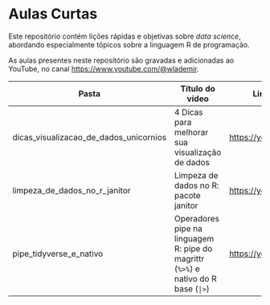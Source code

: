 # Aulas Curtas

Este repositório contém lições rápidas e objetivas sobre *data science*, abordando especialmente tópicos sobre a linguagem R de programação.

As aulas presentes neste repositório são gravadas e adicionadas ao YouTube, no canal <https://www.youtube.com/@wlademir>.

| Pasta                                     | Título do vídeo                                   | Link para YouTube                                 |
|-------------------------------------------|---------------------------------------------------|---------------------------------------------------|
| dicas_visualizacao_de_dados_unicornios    | 4 Dicas para melhorar sua visualização de dados   | https://youtu.be/izLSfCKRz2Q                      |
| limpeza_de_dados_no_r_janitor             | Limpeza de dados no R: pacote janitor             | https://youtu.be/59CE9hRHcng                      |
| pipe_tidyverse_e_nativo                   | Operadores pipe na linguagem R: pipe do magrittr (`%>%`) e nativo do R base (`\|>`) | https://youtu.be/urA5Y0OKYhk |
